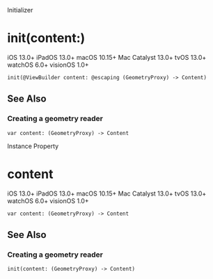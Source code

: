 Initializer

# init(content:)

iOS 13.0+  iPadOS 13.0+  macOS 10.15+  Mac Catalyst 13.0+  tvOS 13.0+  watchOS
6.0+  visionOS 1.0+

    
    
    init(@ViewBuilder content: @escaping (GeometryProxy) -> Content)

## See Also

### Creating a geometry reader

`var content: (GeometryProxy) -> Content`

Instance Property

# content

iOS 13.0+  iPadOS 13.0+  macOS 10.15+  Mac Catalyst 13.0+  tvOS 13.0+  watchOS
6.0+  visionOS 1.0+

    
    
    var content: (GeometryProxy) -> Content

## See Also

### Creating a geometry reader

`init(content: (GeometryProxy) -> Content)`

